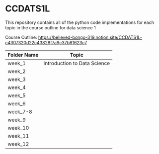 # **CCDATS1L**

This repository contains all of the python code implementations for each topic in the course outline for data science 1

Course Outline: https://believed-bongo-319.notion.site/CCDATS1L-c4307320d22c43828f7a9c37b81623c7

| Folder Name | Topic |
| :---         |     :---:      |       
| week_1   | Introduction to Data Science|
| week_2   | |
| week_3   | |
| week_4   |  |
| week_5  |  |
| week_6   |   |
| week_7-8   | |
| week_9   | |
| week_10   |  |
| week_11   | |
| week_12   |  |